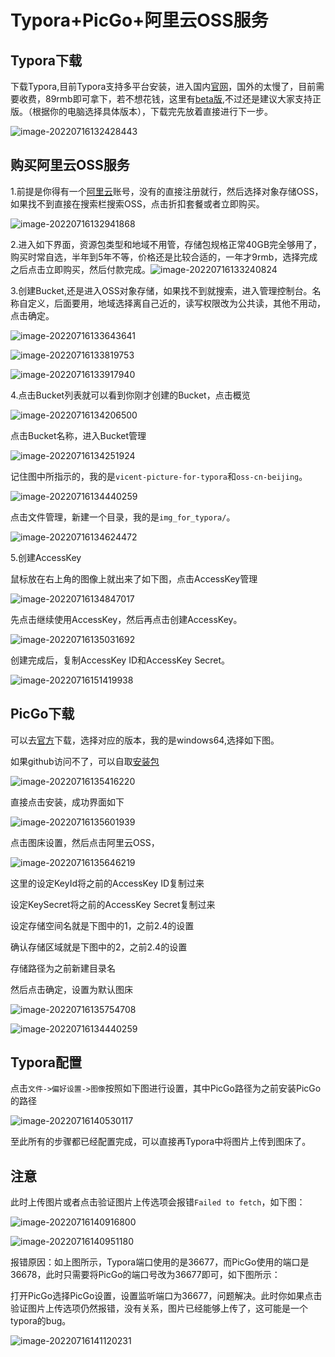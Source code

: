 # Typora+PicGo+阿里云OSS服务

## Typora下载

下载Typora,目前Typora支持多平台安装，进入国内[官网](https://typoraio.cn/)，国外的太慢了，目前需要收费，89rmb即可拿下，若不想花钱，这里有[beta版](https://www.aliyundrive.com/s/26FApafqRFo),不过还是建议大家支持正版。（根据你的电脑选择具体版本），下载完先放着直接进行下一步。

![image-20220716132428443](https://vicent-picture-for-typora.oss-cn-beijing.aliyuncs.com/img_for_typora/image-20220716132428443.png)

## 购买阿里云OSS服务

1.前提是你得有一个[阿里云](https://www.aliyun.com/)账号，没有的直接注册就行，然后选择对象存储OSS，如果找不到直接在搜索栏搜索OSS，点击折扣套餐或者立即购买。

![image-20220716132941868](https://vicent-picture-for-typora.oss-cn-beijing.aliyuncs.com/img_for_typora/image-20220716132941868.png)

2.进入如下界面，资源包类型和地域不用管，存储包规格正常40GB完全够用了，购买时常自选，半年到5年不等，价格还是比较合适的，一年才9rmb，选择完成之后点击立即购买，然后付款完成。![image-20220716133240824](https://vicent-picture-for-typora.oss-cn-beijing.aliyuncs.com/img_for_typora/image-20220716133240824.png)

3.创建Bucket,还是进入OSS对象存储，如果找不到就搜索，进入管理控制台。名称自定义，后面要用，地域选择离自己近的，读写权限改为公共读，其他不用动，点击确定。

![image-20220716133643641](https://vicent-picture-for-typora.oss-cn-beijing.aliyuncs.com/img_for_typora/image-20220716133643641.png)

![image-20220716133819753](https://vicent-picture-for-typora.oss-cn-beijing.aliyuncs.com/img_for_typora/image-20220716133819753.png)

![image-20220716133917940](https://vicent-picture-for-typora.oss-cn-beijing.aliyuncs.com/img_for_typora/image-20220716133917940.png)

4.点击Bucket列表就可以看到你刚才创建的Bucket，点击概览

![image-20220716134206500](https://vicent-picture-for-typora.oss-cn-beijing.aliyuncs.com/img_for_typora/image-20220716134206500.png)

点击Bucket名称，进入Bucket管理

![image-20220716134251924](https://vicent-picture-for-typora.oss-cn-beijing.aliyuncs.com/img_for_typora/image-20220716134251924.png)

记住图中所指示的，我的是`vicent-picture-for-typora`和`oss-cn-beijing`。

![image-20220716134440259](https://vicent-picture-for-typora.oss-cn-beijing.aliyuncs.com/img_for_typora/image-20220716134440259.png)

点击文件管理，新建一个目录，我的是`img_for_typora/`。

![image-20220716134624472](https://vicent-picture-for-typora.oss-cn-beijing.aliyuncs.com/img_for_typora/image-20220716134624472.png)

5.创建AccessKey

鼠标放在右上角的图像上就出来了如下图，点击AccessKey管理

![image-20220716134847017](https://vicent-picture-for-typora.oss-cn-beijing.aliyuncs.com/img_for_typora/image-20220716134847017.png)

先点击继续使用AccessKey，然后再点击创建AccessKey。

![image-20220716135031692](https://vicent-picture-for-typora.oss-cn-beijing.aliyuncs.com/img_for_typora/image-20220716135031692.png)

创建完成后，复制AccessKey ID和AccessKey Secret。

![image-20220716151419938](https://vicent-picture-for-typora.oss-cn-beijing.aliyuncs.com/img_for_typora/image-20220716151419938.png)

## PicGo下载

可以去[官方](https://github.com/Molunerfinn/PicGo/releases/tag/v2.3.0)下载，选择对应的版本，我的是windows64,选择如下图。

如果github访问不了，可以自取[安装包](https://www.aliyundrive.com/s/ViQCSDpgcHL)

![image-20220716135416220](https://vicent-picture-for-typora.oss-cn-beijing.aliyuncs.com/img_for_typora/image-20220716135416220.png)

直接点击安装，成功界面如下

![image-20220716135601939](https://vicent-picture-for-typora.oss-cn-beijing.aliyuncs.com/img_for_typora/image-20220716135601939.png)

点击图床设置，然后点击阿里云OSS，

![image-20220716135646219](https://vicent-picture-for-typora.oss-cn-beijing.aliyuncs.com/img_for_typora/image-20220716135646219.png)

这里的设定KeyId将之前的AccessKey ID复制过来

设定KeySecret将之前的AccessKey Secret复制过来

设定存储空间名就是下图中的1，之前2.4的设置

确认存储区域就是下图中的2，之前2.4的设置

存储路径为之前新建目录名

然后点击确定，设置为默认图床

![image-20220716135754708](https://vicent-picture-for-typora.oss-cn-beijing.aliyuncs.com/img_for_typora/image-20220716135754708.png)

![image-20220716134440259](https://vicent-picture-for-typora.oss-cn-beijing.aliyuncs.com/img_for_typora/image-20220716134440259.png)

## Typora配置

点击`文件->偏好设置->图像`按照如下图进行设置，其中PicGo路径为之前安装PicGo的路径

![image-20220716140530117](https://vicent-picture-for-typora.oss-cn-beijing.aliyuncs.com/img_for_typora/image-20220716140530117.png)

至此所有的步骤都已经配置完成，可以直接再Typora中将图片上传到图床了。

## 注意

此时上传图片或者点击验证图片上传选项会报错`Failed to fetch`，如下图：

![image-20220716140916800](https://vicent-picture-for-typora.oss-cn-beijing.aliyuncs.com/img_for_typora/image-20220716140916800.png)

![image-20220716140951180](https://vicent-picture-for-typora.oss-cn-beijing.aliyuncs.com/img_for_typora/image-20220716140951180.png)

报错原因：如上图所示，Typora端口使用的是36677，而PicGo使用的端口是36678，此时只需要将PicGo的端口号改为36677即可，如下图所示：

打开PicGo选择PicGo设置，设置监听端口为36677，问题解决。此时你如果点击验证图片上传选项仍然报错，没有关系，图片已经能够上传了，这可能是一个typora的bug。

![image-20220716141120231](https://vicent-picture-for-typora.oss-cn-beijing.aliyuncs.com/img_for_typora/image-20220716141120231.png)
